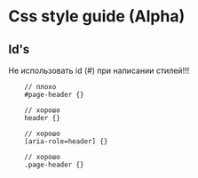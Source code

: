 # Css style guide (Alpha)

## <a name='ids'>Id's</a>
Не использовать id (\#) при написании стилей!!!

```
    // плохо
    #page-header {}
    
    // хорошо
    header {}
    
    // хорошо
    [aria-role=header] {}
    
    // хорошо
    .page-header {}
```
